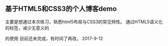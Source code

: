 ## 基于HTML5和CSS3的个人博客demo
主要是想通过本次练习，熟悉html5布局与CSS3的常见特性。
通过HTML5语义化的标签，减少无意义的<div>的使用
目前还未完成，有时间了再改。
2017-9-12
